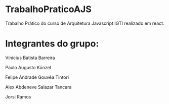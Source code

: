 # TrabalhoPraticoAJS
Trabalho Prático do curso de Arquitetura Javascript IGTI realizado em react.

# Integrantes do grupo:

Vinícius Batista Barreira

Paulo Augusto Künzel

Felipe Andrade Gouvêa Tintori

Alex Abdeneve Salazar Tancara

Jorsi Ramos
